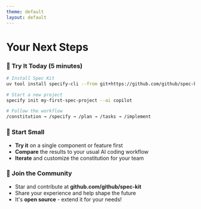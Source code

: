 ```yaml
---
theme: default
layout: default
---
```


# Your Next Steps

### 🚀 Try It Today (5 minutes)

```bash
# Install Spec Kit
uv tool install specify-cli --from git+https://github.com/github/spec-kit.git

# Start a new project
specify init my-first-spec-project --ai copilot

# Follow the workflow
/constitution → /specify → /plan → /tasks → /implement
```

### 🎯 Start Small

- **Try it** on a single component or feature first
- **Compare** the results to your usual AI coding workflow  
- **Iterate** and customize the constitution for your team

### 🤝 Join the Community

- Star and contribute at **github.com/github/spec-kit**
- Share your experience and help shape the future
- It's **open source** - extend it for your needs!
